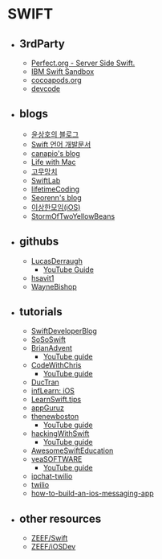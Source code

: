 # SWIFT

- ## 3rdParty
	- [Perfect.org - Server Side Swift.](http://perfect.org/)
	- [IBM Swift Sandbox](https://swiftlang.ng.bluemix.net/#/repl)
	- [cocoapods.org](https://cocoapods.org/?q=%20%20)
	- [devcode](devcodemarket.com)

- ## blogs
	- [윤상호의 블로그](http://gaonmail.blog.me/)
	- [Swift 언어 개발문서](http://lean-tra.github.io/Swift-Korean/)
	- [canapio's blog](http://canapio.tistory.com/)
	- [Life with Mac](http://yoonandro.tistory.com/category/Swift)
	- [고무망치](http://rhammer.tistory.com/category/%EC%BD%94%EB%94%A9%EC%9D%80%20%EC%A3%BC%EB%8C%95%EC%9D%B4%EB%A1%9C/iOS)
	- [SwiftLab](http://swiftlab.kr/)
	- [lifetimeCoding](http://lifetimecoding.me/)
	- [Seorenn's blog](http://seorenn.blogspot.kr/search/label/Swift)
	- [이상한모임(iOS)](http://blog.weirdx.io/post/tag/ios-dev)
	- [StormOfTwoYellowBeans](http://notpeelbean.tistory.com/category/iOS)

- ## githubs
	- [LucasDerraugh](https://github.com/lucasderraugh)
		- [YouTube Guide](https://www.youtube.com/user/AppleProgramming/playlists)
	- [hsavit1](https://github.com/hsavit1)
	- [WayneBishop](https://github.com/waynewbishop/)

- ## tutorials
	- [SwiftDeveloperBlog](http://swiftdeveloperblog.com/)
	- [SoSoSwift](http://www.sososwift.com/)
	- [BrianAdvent](http://www.brianadvent.com/)
		- [YouTube guide](https://www.youtube.com/channel/UCysEngjfeIYapEER9K8aikw/playlists)
	- [CodeWithChris](http://codewithchris.com/how-to-make-an-iphone-app/)
		- [YouTube guide](https://www.youtube.com/user/CodeWithChris/playlists)
	- [DucTran](https://www.ductran.co/)
	- [infLearn: iOS](https://www.inflearn.com/course-cat/development/mobile/ios/)
	- [LearnSwift.tips](http://www.learnswift.tips/)
	- [appGuruz](http://www.theappguruz.com/category/ios)
	- [thenewboston](https://thenewboston.com/forum/category.php?id=12&orderby=recent&)
		- [YouTube guide](https://www.youtube.com/watch?v=83WXmhin_LU&list=PL6gx4Cwl9DGDgp7nGSUnnXihbTLFZJ79B)
	- [hackingWithSwift](https://www.hackingwithswift.com)
		- [YouTube guide](https://www.youtube.com/playlist?list=PLuoeXyslFTuas6GrfsUiFPShGXmaVDbgN)
	- [AwesomeSwiftEducation](https://github.com/hsavit1/Awesome-Swift-Education#open-source-swift)
	- [veaSOFTWARE](https://www.veasoftware.com/)
		- [YouTube guide](https://www.youtube.com/user/veasoftware/videos)
	- [ipchat-twilio](https://www.twilio.com/docs/tutorials/walkthrough/ip-chat/ios/swift)
	- [twilio](https://www.twilio.com/blog/2015/12/getting-started-with-swift-on-linux.html)
	- [how-to-build-an-ios-messaging-app](https://www.gitbook.com/book/jiver/how-to-build-an-ios-messaging-app/details) 

- ## other resources
	- [ZEEF/Swift](https://swift.zeef.com/robin.eggenkamp)
	- [ZEEF/iOSDev](https://ios-development.zeef.com/dcode.tapei)